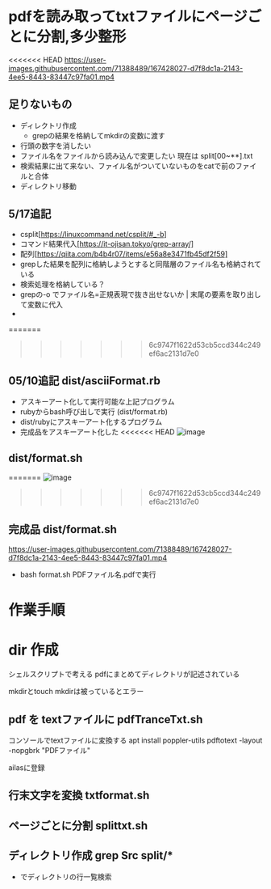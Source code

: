 # pdfを読み取ってtxtファイルにページごとに分割,多少整形


<<<<<<< HEAD
https://user-images.githubusercontent.com/71388489/167428027-d7f8dc1a-2143-4ee5-8443-83447c97fa01.mp4

## 足りないもの
- ディレクトリ作成
  - grepの結果を格納してmkdirの変数に渡す
- 行頭の数字を消したい
- ファイル名をファイルから読み込んで変更したい 現在は split[00~**].txt
- 検索結果に出て来ない、ファイル名がついていないものをcatで前のファイルと合体
- ディレクトリ移動
## 5/17追記
- csplit[https://linuxcommand.net/csplit/#_-b]
- コマンド結果代入[https://it-ojisan.tokyo/grep-array/]
- 配列[https://qiita.com/b4b4r07/items/e56a8e3471fb45df2f59]
- grepした結果を配列に格納しようとすると同階層のファイル名も格納されている
- 検索処理を格納している？
- grepの-o でファイル名=正規表現で抜き出せないか | 末尾の要素を取り出して変数に代入
-
=======
>>>>>>> 6c9747f1622d53cb5ccd344c249ef6ac2131d7e0
## 05/10追記 dist/asciiFormat.rb
- アスキーアート化して実行可能な上記プログラム
- rubyからbash呼び出しで実行 (dist/format.rb)
- dist/rubyにアスキーアート化するプログラム
- 完成品をアスキーアート化した
<<<<<<< HEAD
![image](https://user-images.githubusercontent.com/71388489/167636523-903163b3-20d0-449a-bb07-861958bd0772.png)
## dist/format.sh
=======
![image](https://user-images.githubusercontent.com/71388489/167638472-fe0c8928-1f89-41dd-8b48-d2caea664b27.png)
>>>>>>> 6c9747f1622d53cb5ccd344c249ef6ac2131d7e0

## 完成品 dist/format.sh
https://user-images.githubusercontent.com/71388489/167428027-d7f8dc1a-2143-4ee5-8443-83447c97fa01.mp4
- bash format.sh PDFファイル名.pdfで実行


# 作業手順

# dir 作成
シェルスクリプトで考える
pdfにまとめてディレクトリが記述されている

mkdirとtouch
mkdirは被っているとエラー

## pdf を textファイルに pdfTranceTxt.sh
コンソールでtextファイルに変換する
apt install poppler-utils
pdftotext -layout -nopgbrk "PDFファイル"

ailasに登録

## 行末文字を変換 txtformat.sh

## ページごとに分割 splittxt.sh

## ディレクトリ作成 grep Src split/*
- でディレクトリの行一覧検索
